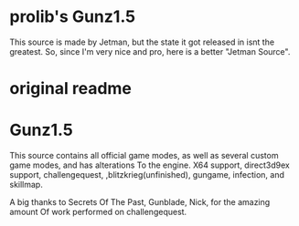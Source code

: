 # prolib's Gunz1.5 
This source is made by Jetman, but the state it got released in isnt the greatest.
So, since I'm very nice and pro, here is a better "Jetman Source".

# original readme
# Gunz1.5

This source contains all official game modes, as well as 
several custom game modes, and has alterations
To the engine. X64 support, direct3d9ex support, challengequest,
,blitzkrieg(unfinished), gungame, infection, and skillmap. 

A big thanks to Secrets Of The Past, Gunblade, Nick, for the amazing amount 
Of work performed on challengequest. 
